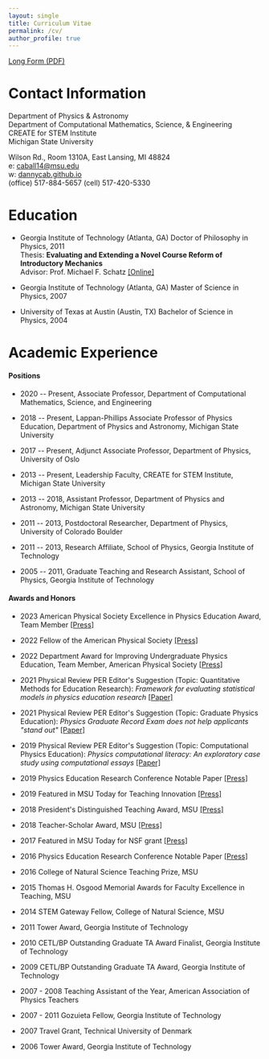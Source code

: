 ```yaml
---
layout: single
title: Curriculum Vitae
permalink: /cv/
author_profile: true
---
```

[Long Form (PDF)](https://github.com/dannycab/dannycab.github.io/raw/main/assets/docs/MDC_CV.pdf)

# Contact Information

Department of Physics & Astronomy\
Department of Computational Mathematics, Science, & Engineering\
CREATE for STEM Institute\
Michigan State University

Wilson Rd., Room 1310A, East Lansing, MI 48824\
e: <caball14@msu.edu>\
w: [dannycab.github.io](https://dannycab.github.io)\
(office) 517-884-5657 (cell) 517-420-5330

# Education

-   Georgia Institute of Technology (Atlanta, GA) Doctor of Philosophy
    in Physics, 2011\
    Thesis: **Evaluating and Extending a Novel Course Reform of
    Introductory Mechanics**\
    Advisor: Prof. Michael F. Schatz
    [\[Online\]]({http://arxiv.org/abs/1112.5593})

-   Georgia Institute of Technology (Atlanta, GA) Master of Science in
    Physics, 2007

-   University of Texas at Austin (Austin, TX) Bachelor of Science in
    Physics, 2004

# Academic Experience

#### Positions

-   2020 -- Present, Associate Professor, Department of Computational
    Mathematics, Science, and Engineering

-   2018 -- Present, Lappan-Phillips Associate Professor of Physics
    Education, Department of Physics and Astronomy, Michigan State
    University

-   2017 -- Present, Adjunct Associate Professor, Department of Physics,
    University of Oslo

-   2013 -- Present, Leadership Faculty, CREATE for STEM Institute,
    Michigan State University

-   2013 -- 2018, Assistant Professor, Department of Physics and
    Astronomy, Michigan State University

-   2011 -- 2013, Postdoctoral Researcher, Department of Physics,
    University of Colorado Boulder

-   2011 -- 2013, Research Affiliate, School of Physics, Georgia
    Institute of Technology

-   2005 -- 2011, Graduate Teaching and Research Assistant, School of
    Physics, Georgia Institute of Technology

#### Awards and Honors


-   2023 American Physical Society Excellence in Physics Education Award, Team Member [\[Press\]](https://www.aps.org/programs/honors/prizes/prizerecipient.cfm?last_nm=Caballero&first_nm=Marcos&year=2023)

-   2022 Fellow of the American Physical Society [\[Press\]](https://www.aps.org/programs/honors/fellowships/archive-all.cfm?initial=&year=2022&unit_id=GPER&institution=)

-   2022 Department Award for Improving Undergraduate Physics Education,
    Team Member, American Physical Society
    [\[Press\]](https://natsci.msu.edu/news/msu-recognized-for-physics-undergraduate-education-excellence.aspx)

-   2021 Physical Review PER Editor's Suggestion (Topic: Quantitative
    Methods for Education Research): *Framework for evaluating
    statistical models in physics education research*
    [\[Paper\]](https://journals.aps.org/prper/abstract/10.1103/PhysRevPhysEducRes.17.020104)

-   2021 Physical Review PER Editor's Suggestion (Topic: Graduate
    Physics Education): *Physics Graduate Record Exam does not help
    applicants "stand out"*
    [\[Paper\]](https://journals.aps.org/prper/abstract/10.1103/PhysRevPhysEducRes.17.010144)

-   2019 Physical Review PER Editor's Suggestion (Topic: Computational
    Physics Education): *Physics computational literacy: An exploratory
    case study using computational essays*
    [\[Paper\]](https://journals.aps.org/prper/abstract/10.1103/PhysRevPhysEducRes.15.020152)

-   2019 Physics Education Research Conference Notable Paper
    [\[Press\]]({https://www.compadre.org/per/items/detail.cfm?ID=15226})

-   2019 Featured in MSU Today for Teaching Innovation
    [\[Press\]](https://msutoday.msu.edu/feature/2019/bringing-new-energy-to-physics-education/)

-   2018 President's Distinguished Teaching Award, MSU
    [\[Press\]]({http://msutoday.msu.edu/news/2017/2018-presidents-distinguished-teaching-award/})

-   2018 Teacher-Scholar Award, MSU
    [\[Press\]](https://msutoday.msu.edu/news/2018/2018-teacher-scholar-awards/)

-   2017 Featured in MSU Today for NSF grant
    [\[Press\]](https://msutoday.msu.edu/news/2017/12m-nsf-grant-helps-integrate-computational-science-into-high-school-physics/)

-   2016 Physics Education Research Conference Notable Paper
    [\[Press\]]({http://www.compadre.org/per/items/detail.cfm?ID=14186})

-   2016 College of Natural Science Teaching Prize, MSU

-   2015 Thomas H. Osgood Memorial Awards for Faculty Excellence in
    Teaching, MSU

-   2014 STEM Gateway Fellow, College of Natural Science, MSU

-   2011 Tower Award, Georgia Institute of Technology

-   2010 CETL/BP Outstanding Graduate TA Award Finalist, Georgia
    Institute of Technology

-   2009 CETL/BP Outstanding Graduate TA Award, Georgia Institute of
    Technology

-   2007 - 2008 Teaching Assistant of the Year, American Association of
    Physics Teachers

-   2007 - 2011 Gozuieta Fellow, Georgia Institute of Technology

-   2007 Travel Grant, Technical University of Denmark

-   2006 Tower Award, Georgia Institute of Technology
